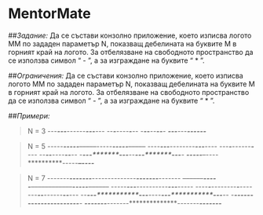 # MentorMate

##_Задание:_
Да се състави конзолно приложение, което изписва логото ММ по зададен параметър N,
показващ дебелината на буквите М в горният край на логото. За отбелязване на
свободното пространство да се използва символ “ - ”, а за изграждане на буквите “ * ”.

##_Ограничения:_
Да се състави конзолно приложение, което изписва логото ММ по зададен параметър N,
показващ дебелината на буквите М в горният край на логото. За отбелязване на
свободното пространство да се използва символ “ - ”, а за изграждане на буквите “ * ”.


##_Примери:_
>N = 3
---***---***------***---***---
--*****-*****----*****-*****--
-***-*****-***--***-*****-***-
***---***---******---***---***

>N = 5
-----*****-----*****–––––-----*****-----*****–––––
----*******---*******--------*******---*******----
---*********-*********------*********-*********---
--*****-*********-*****----*****-*********-*****--
-*****---*******---*****--*****---*******---*****-
*****-----*****–----**********-----*****–----*****

>N = 7
-------*******-------*******--------------*******-------*******-------
––––––*********-----*********––––––––––––*********-----*********––––––
-----***********---***********----------***********---***********-----
----*************-*************--------*************-*************----
---*******-*************-*******------*******-*************-*******---
--*******---***********---*******----*******---***********---*******--
-*******-----*********-----*******--*******-----*********-----*******-
*******-------*******-------**************-------*******-------*******

